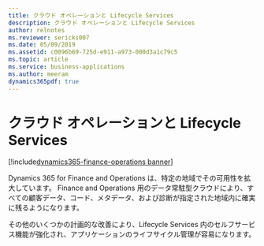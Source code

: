 ```yaml
---
title: クラウド オペレーションと Lifecycle Services
description: クラウド オペレーションと Lifecycle Services
author: relnotes
ms.reviewer: sericks007
ms.date: 05/09/2019
ms.assetid: c0096b69-725d-e911-a973-000d3a1c79c5
ms.topic: article
ms.service: business-applications
ms.author: meeram
dynamics365pdf: true
---
```

# <a name="cloud-operations-and-lifecycle-services"></a>クラウド オペレーションと Lifecycle Services

[!include[dynamics365-finance-operations banner](../includes/dynamics365-finance-operations.md)]

Dynamics 365 for Finance and Operations は、特定の地域でその可用性を拡大しています。 Finance and Operations 用のデータ常駐型クラウドにより、すべての顧客データ、コード、メタデータ、および診断が指定された地域内に確実に残るようになります。 

その他のいくつかの計画的な改善により、Lifecycle Services 内のセルフサービス機能が強化され、アプリケーションのライフサイクル管理が容易になります。
